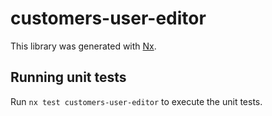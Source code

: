 # customers-user-editor

This library was generated with [Nx](https://nx.dev).

## Running unit tests

Run `nx test customers-user-editor` to execute the unit tests.
